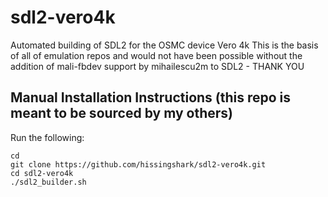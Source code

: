 # sdl2-vero4k

Automated building of SDL2 for the OSMC device Vero 4k
This is the basis of all of emulation repos and would not have been possible without the addition of mali-fbdev support by mihailescu2m to SDL2 - THANK YOU

## Manual Installation Instructions (this repo is meant to be sourced by my others)
Run the following:
```
cd
git clone https://github.com/hissingshark/sdl2-vero4k.git
cd sdl2-vero4k
./sdl2_builder.sh
```
